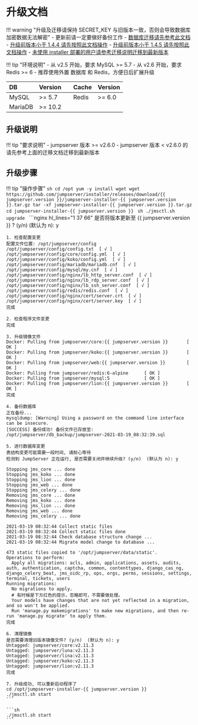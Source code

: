 # 升级文档

!!! warning "升级及迁移请保持 SECRET_KEY 与旧版本一致，否则会导致数据库加密数据无法解密"
    - 更新前请一定要做好备份工作
    - [数据库迁移请先参考此文档](mariadb-mysql.md)
    - [升级前版本小于 1.4.4 请先按照此文档操作](1.0.0-1.4.3.md)
    - [升级前版本小于 1.4.5 请先按照此文档操作](1.4.4.md)
    - [未使用 installer 部署的用户请参考迁移说明迁移到最新版本](../migration.md)

!!! tip "环境说明"
    - 从 v2.5 开始，要求 MySQL >= 5.7
    - 从 v2.6 开始，要求 Redis >= 6
    - 推荐使用外置 数据库 和 Redis，方便日后扩展升级

| DB      | Version |    | Cache | Version |
| :------ | :------ | :- | :---- | :------ |
| MySQL   | >= 5.7  |    | Redis | >= 6.0  |
| MariaDB | >= 10.2 |    |       |         |


## 升级说明

!!! tip "要求说明"
    - jumpserver 版本 >= v2.6.0
    - jumpserver 版本 <  v2.6.0 的请先参考上面的迁移文档迁移到最新版本

## 升级步骤

!!! tip "操作步骤"
    ```sh
    cd /opt
    yum -y install wget
    wget https://github.com/jumpserver/installer/releases/download/{{ jumpserver.version }}/jumpserver-installer-{{ jumpserver.version }}.tar.gz
    tar -xf jumpserver-installer-{{ jumpserver.version }}.tar.gz
    cd jumpserver-installer-{{ jumpserver.version }}
    ```
    ```sh
    ./jmsctl.sh upgrade
    ```
    ```nginx hl_lines="1 37 66"
    是否将版本更新至 {{ jumpserver.version }} ? (y/n)  (默认为 n): y

    1. 检查配置变更
    配置文件位置: /opt/jumpserver/config
    /opt/jumpserver/config/config.txt  [ √ ]
    /opt/jumpserver/config/core/config.yml  [ √ ]
    /opt/jumpserver/config/koko/config.yml  [ √ ]
    /opt/jumpserver/config/mariadb/mariadb.cnf  [ √ ]
    /opt/jumpserver/config/mysql/my.cnf  [ √ ]
    /opt/jumpserver/config/nginx/lb_http_server.conf  [ √ ]
    /opt/jumpserver/config/nginx/lb_rdp_server.conf  [ √ ]
    /opt/jumpserver/config/nginx/lb_ssh_server.conf  [ √ ]
    /opt/jumpserver/config/redis/redis.conf  [ √ ]
    /opt/jumpserver/config/nginx/cert/server.crt  [ √ ]
    /opt/jumpserver/config/nginx/cert/server.key  [ √ ]
    完成

    2. 检查程序文件变更
    完成

    3. 升级镜像文件
    Docker: Pulling from jumpserver/core:{{ jumpserver.version }} 	    [ OK ]
    Docker: Pulling from jumpserver/koko:{{ jumpserver.version }} 	    [ OK ]
    Docker: Pulling from jumpserver/web:{{ jumpserver.version }}  	    [ OK ]
    Docker: Pulling from jumpserver/redis:6-alpine      [ OK ]
    Docker: Pulling from jumpserver/mysql:5 	        [ OK ]
    Docker: Pulling from jumpserver/lion:{{ jumpserver.version }} 	    [ OK ]
    完成

    4. 备份数据库
    正在备份...
    mysqldump: [Warning] Using a password on the command line interface can be insecure.
    [SUCCESS] 备份成功! 备份文件已存放至: /opt/jumpserver/db_backup/jumpserver-2021-03-19_08:32:39.sql

    5. 进行数据库变更
    表结构变更可能需要一段时间, 请耐心等待
    检测到 JumpServer 正在运行, 是否需要关闭并继续升级? (y/n)  (默认为 n): y

    Stopping jms_core ... done
    Stopping jms_koko ... done
    Stopping jms_lion ... done
    Stopping jms_web ... done
    Stopping jms_celery ... done
    Removing jms_core ... done
    Removing jms_koko ... done
    Removing jms_lion ... done
    Removing jms_web ... done
    Removing jms_celery ... done

    2021-03-19 08:32:44 Collect static files
    2021-03-19 08:32:44 Collect static files done
    2021-03-19 08:32:44 Check database structure change ...
    2021-03-19 08:32:44 Migrate model change to database ...

    473 static files copied to '/opt/jumpserver/data/static'.
    Operations to perform:
      Apply all migrations: acls, admin, applications, assets, audits, auth, authentication, captcha, common, contenttypes, django_cas_ng, django_celery_beat, jms_oidc_rp, ops, orgs, perms, sessions, settings, terminal, tickets, users
    Running migrations:
      No migrations to apply.
      # 有时候是下方红色的提示，忽略即可，不需要做处理。
      Your models have changes that are not yet reflected in a migration, and so won't be applied.
      Run 'manage.py makemigrations' to make new migrations, and then re-run 'manage.py migrate' to apply them.
    完成

    6. 清理镜像
    是否需要清理旧版本镜像文件? (y/n)  (默认为 n): y
    Untagged: jumpserver/core:v2.11.3
    Untagged: jumpserver/luna:v2.11.3
    Untagged: jumpserver/lina:v2.11.3
    Untagged: jumpserver/koko:v2.11.3
    Untagged: jumpserver/lion:v2.11.3
    完成

    7. 升级成功, 可以重新启动程序了
    cd /opt/jumpserver-installer-{{ jumpserver.version }}
    ./jmsctl.sh start
    ```

    ```sh
    ./jmsctl.sh start
    ```
